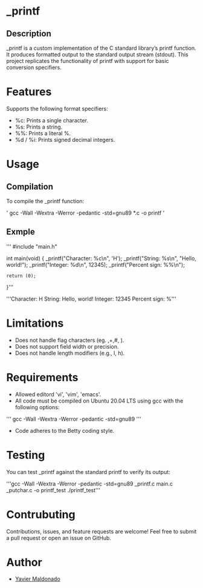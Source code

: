 # _printf

## Description

_printf is a custom implementation of the C standard library’s printf function. It produces formatted output to the standard output stream (stdout). This project replicates the functionality of printf with support for basic conversion specifiers.

# Features

Supports the following format specifiers:

- %c: Prints a single character.
- %s: Prints a string.
- %%: Prints a literal %.
- %d / %i: Prints signed decimal integers.

# Usage

## Compilation

To compile the _printf function:

 ' gcc -Wall -Wextra -Werror -pedantic -std=gnu89 *.c -o printf '

## Exmple

''' #include "main.h"

int main(void)
{
    _printf("Character: %c\n", 'H');
    _printf("String: %s\n", "Hello, world!");
    _printf("Integer: %d\n", 12345);
    _printf("Percent sign: %%\n");

    return (0);
}'''

'''Character: H
String: Hello, world!
Integer: 12345
Percent sign: %'''



# Limitations

- Does not handle flag characters (eg. ,+,#, ).
-  Does not support field width or precision.
- Does not handle length modifiers (e.g., l, h).

# Requirements

- Allowed editord 'vi', 'vim', 'emacs'.
- All code must be compiled on Ubuntu 20.04 LTS using gcc with the following options:

''' gcc -Wall -Wextra -Werror -pedantic -std=gnu89 '''

- Code adheres to the Betty coding style.

# Testing 

You can test _printf against the standard printf to verify its output:

'''gcc -Wall -Wextra -Werror -pedantic -std=gnu89 _printf.c main.c _putchar.c -o printf_test
./printf_test'''


# Contrubuting

Contributions, issues, and feature requests are welcome! Feel free to submit a pull request or open an issue on GitHub.

# Author

- [Yavier Maldonado](https://github.com/yavij327)

